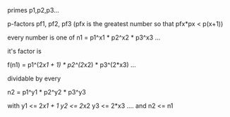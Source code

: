 
primes p1,p2,p3...

p-factors pf1, pf2, pf3
(pfx is the greatest number so that pfx*px < p(x+1))

every number is one of
n1 = p1^x1 * p2^x2 * p3^x3 ...

it's factor is

f(n1) = p1^(2*x1 + 1) * p2^(2*x2) * p3^(2*x3) ...

dividable by every

n2 = p1^y1 * p2^y2 * p3^y3

with
y1 <= 2*x1 + 1
y2 <= 2*x2
y3 <= 2*x3 ....
and 
n2 <= n1
